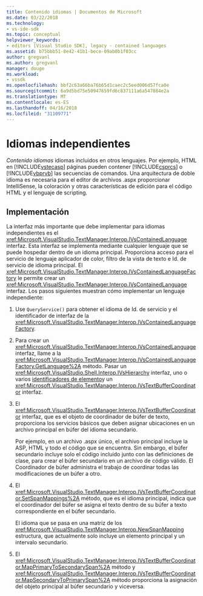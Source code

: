 ```yaml
---
title: Contenido idiomas | Documentos de Microsoft
ms.date: 03/22/2018
ms.technology:
- vs-ide-sdk
ms.topic: conceptual
helpviewer_keywords:
- editors [Visual Studio SDK], legacy - contained languages
ms.assetid: b75bbb51-8e42-41b1-bece-09ab0b1f03cc
author: gregvanl
ms.author: gregvanl
manager: douge
ms.workload:
- vssdk
ms.openlocfilehash: bbf2c63a66ba76b65d1caec2c5eed006d57fca0e
ms.sourcegitcommit: 6a9d5bd75e50947659fd6c837111a6a547884e2a
ms.translationtype: MT
ms.contentlocale: es-ES
ms.lasthandoff: 04/16/2018
ms.locfileid: "31109771"
---
```

# <a name="contained-languages"></a>Idiomas independientes

*Contenido idiomas* idiomas incluidos en otros lenguajes. Por ejemplo, HTML en [!INCLUDE[vstecasp](../code-quality/includes/vstecasp_md.md)] páginas pueden contener [!INCLUDE[csprcs](../data-tools/includes/csprcs_md.md)] o [!INCLUDE[vbprvb](../code-quality/includes/vbprvb_md.md)] las secuencias de comandos. Una arquitectura de doble idioma es necesaria para el editor de archivos .aspx proporcionar IntelliSense, la coloración y otras características de edición para el código HTML y el lenguaje de scripting.

## <a name="implementation"></a>Implementación

La interfaz más importante que debe implementar para idiomas independientes es el <xref:Microsoft.VisualStudio.TextManager.Interop.IVsContainedLanguage> interfaz. Esta interfaz se implementa mediante cualquier lenguaje que se puede hospedar dentro de un idioma principal. Proporciona acceso para el servicio de lenguaje aplicador de color, filtro de la vista de texto e Id. de servicio de idioma principal. El <xref:Microsoft.VisualStudio.TextManager.Interop.IVsContainedLanguageFactory> le permite crear un <xref:Microsoft.VisualStudio.TextManager.Interop.IVsContainedLanguage> interfaz. Los pasos siguientes muestran cómo implementar un lenguaje independiente:

1.  Use `QueryService()` para obtener el idioma de Id. de servicio y el identificador de interfaz de la <xref:Microsoft.VisualStudio.TextManager.Interop.IVsContainedLanguageFactory>.

2.  Para crear un <xref:Microsoft.VisualStudio.TextManager.Interop.IVsContainedLanguage> interfaz, llame a la <xref:Microsoft.VisualStudio.TextManager.Interop.IVsContainedLanguageFactory.GetLanguage%2A> método. Pasar un <xref:Microsoft.VisualStudio.Shell.Interop.IVsHierarchy> interfaz, uno o varios [identificadores de elemento](<xref:Microsoft.VisualStudio.VSConstants.VSITEMID>)y un <xref:Microsoft.VisualStudio.TextManager.Interop.IVsTextBufferCoordinator> interfaz.

3.  El <xref:Microsoft.VisualStudio.TextManager.Interop.IVsTextBufferCoordinator> interfaz, que es el objeto de coordinador de búfer de texto, proporciona los servicios básicos que deben asignar ubicaciones en un archivo principal en búfer del idioma secundario.

     Por ejemplo, en un archivo .aspx único, el archivo principal incluye la ASP, HTML y todo el código que se encuentra. Sin embargo, el búfer secundario incluye solo el código incluido junto con las definiciones de clase, para crear el búfer secundario en un archivo de código válido. El Coordinador de búfer administra el trabajo de coordinar todas las modificaciones de un búfer a otro.

4.  El <xref:Microsoft.VisualStudio.TextManager.Interop.IVsTextBufferCoordinator.SetSpanMappings%2A> método, que es el idioma principal, indica que el coordinador del búfer se asigna el texto dentro de su búfer a texto correspondiente en el búfer secundario.

     El idioma que se pasa en una matriz de los <xref:Microsoft.VisualStudio.TextManager.Interop.NewSpanMapping> estructura, que actualmente solo incluye un elemento principal y un intervalo secundario.

5.  El <xref:Microsoft.VisualStudio.TextManager.Interop.IVsTextBufferCoordinator.MapPrimaryToSecondarySpan%2A> método y <xref:Microsoft.VisualStudio.TextManager.Interop.IVsTextBufferCoordinator.MapSecondaryToPrimarySpan%2A> método proporciona la asignación del objeto principal al búfer secundario y viceversa.